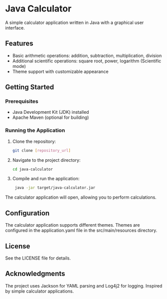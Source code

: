 # Java Calculator

A simple calculator application written in Java with a graphical user interface.

## Features

- Basic arithmetic operations: addition, subtraction, multiplication, division
- Additional scientific operations: square root, power, logarithm (Scientific mode)
- Theme support with customizable appearance

## Getting Started

### Prerequisites

- Java Development Kit (JDK) installed
- Apache Maven (optional for building)

### Running the Application

1. Clone the repository:

   ```bash
   git clone [repository_url]

2. Navigate to the project directory:

   ```bash
   cd java-calculator

3. Compile and run the application:

   ```bash
    java -jar target/java-calculator.jar

The calculator application will open, allowing you to perform calculations.

## Configuration
The calculator application supports different themes. Themes are configured in the application.yaml file in the src/main/resources directory.


## License
See the LICENSE file for details.

## Acknowledgments
The project uses Jackson for YAML parsing and Log4j2 for logging.
Inspired by simple calculator applications.